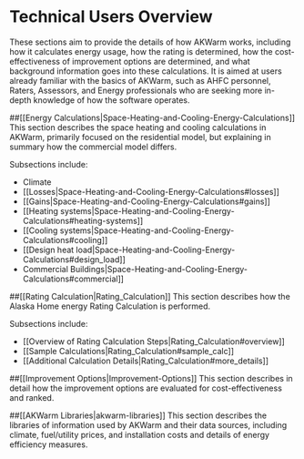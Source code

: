 # Technical Users Overview

These sections aim to provide the details of how AKWarm works, including how it calculates energy usage, how the rating is determined, how the cost-effectiveness of improvement options are determined, and what background information goes into these calculations.  It is aimed at users already familiar with the basics of AKWarm, such as AHFC personnel, Raters, Assessors, and Energy professionals who are seeking more in-depth knowledge of how the software operates.

##[[Energy Calculations|Space-Heating-and-Cooling-Energy-Calculations]]
This section describes the space heating and cooling calculations in AKWarm, primarily focused on the residential model, but explaining in summary how the commercial model differs.

Subsections include:
- Climate
- [[Losses|Space-Heating-and-Cooling-Energy-Calculations#losses]]
- [[Gains|Space-Heating-and-Cooling-Energy-Calculations#gains]]
- [[Heating systems|Space-Heating-and-Cooling-Energy-Calculations#heating-systems]]
- [[Cooling systems|Space-Heating-and-Cooling-Energy-Calculations#cooling]]
- [[Design heat load|Space-Heating-and-Cooling-Energy-Calculations#design_load]]
- Commercial Buildings|Space-Heating-and-Cooling-Energy-Calculations#commercial]]

##[[Rating Calculation|Rating_Calculation]]
This section describes how the Alaska Home energy Rating Calculation is performed.

Subsections include:
- [[Overview of Rating Calculation Steps|Rating_Calculation#overview]]
- [[Sample Calculations|Rating_Calculation#sample_calc]]
- [[Additional Calculation Details|Rating_Calculation#more_details]]

##[[Improvement Options|Improvement-Options]]
This section describes in detail how the improvement options are evaluated for cost-effectiveness and ranked.  

##[[AKWarm Libraries|akwarm-libraries]]
This section describes the libraries of information used by AKWarm and their data sources, including climate, fuel/utility prices, and installation costs and details of energy efficiency measures.  